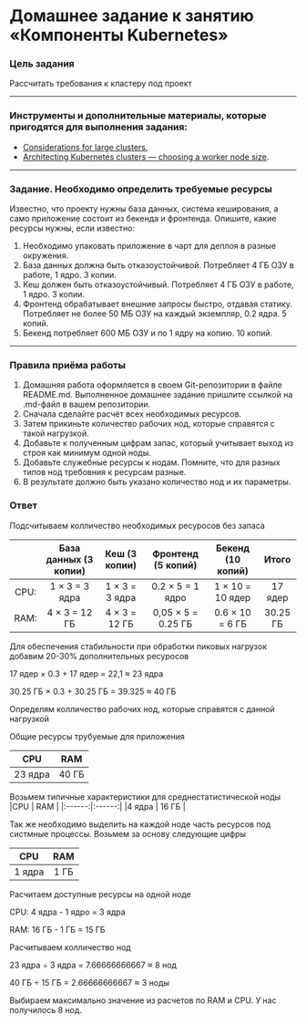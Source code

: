 # Домашнее задание к занятию «Компоненты Kubernetes»

### Цель задания

Рассчитать требования к кластеру под проект

------

### Инструменты и дополнительные материалы, которые пригодятся для выполнения задания:

- [Considerations for large clusters](https://kubernetes.io/docs/setup/best-practices/cluster-large/),
- [Architecting Kubernetes clusters — choosing a worker node size](https://learnk8s.io/kubernetes-node-size).

------

### Задание.  Необходимо определить требуемые ресурсы
Известно, что проекту нужны база данных, система кеширования, а само приложение состоит из бекенда и фронтенда. Опишите, какие ресурсы нужны, если известно:

1. Необходимо упаковать приложение в чарт для деплоя в разные окружения. 
2. База данных должна быть отказоустойчивой. Потребляет 4 ГБ ОЗУ в работе, 1 ядро. 3 копии. 
3. Кеш должен быть отказоустойчивый. Потребляет 4 ГБ ОЗУ в работе, 1 ядро. 3 копии. 
4. Фронтенд обрабатывает внешние запросы быстро, отдавая статику. Потребляет не более 50 МБ ОЗУ на каждый экземпляр, 0.2 ядра. 5 копий. 
5. Бекенд потребляет 600 МБ ОЗУ и по 1 ядру на копию. 10 копий.

----

### Правила приёма работы

1. Домашняя работа оформляется в своем Git-репозитории в файле README.md. Выполненное домашнее задание пришлите ссылкой на .md-файл в вашем репозитории.
2. Сначала сделайте расчёт всех необходимых ресурсов.
3. Затем прикиньте количество рабочих нод, которые справятся с такой нагрузкой.
4. Добавьте к полученным цифрам запас, который учитывает выход из строя как минимум одной ноды. 
5. Добавьте служебные ресурсы к нодам. Помните, что для разных типов нод требовния к ресурсам разные. 
6. В результате должно быть указано количество нод и их параметры.

### Ответ
Подсчитываем колличество необходимых ресуросов без запаса

|      |   База данных (3 копии)|  Кеш (3 копии) |Фронтенд (5 копий)  | Бекенд (10 копий)| Итого  |
|:----:|:----------------------:|:--------------:|:------------------:|:----------------:|:------:|
|CPU:  |       1 × 3 = 3 ядра   | 1 × 3 = 3 ядра | 0.2 × 5 = 1 ядро   | 1 × 10 = 10 ядер |17 ядер |
|RAM:  |       4 × 3 = 12 ГБ    | 4 × 3 = 12 ГБ  | 0,05 × 5 = 0.25 ГБ | 0.6 × 10 =  6 ГБ |30.25 ГБ| 

Для обеспечения стабильности при обработки пиковых нагрузок добавим 20-30%  дополнительных ресуросов

17 ядер × 0.3 + 17 ядер = 22,1 ≈ 23 ядра

30.25 ГБ × 0.3 + 30.25 ГБ = 39.325 ≈ 40 ГБ

Определям колличество рабочих нод, которые справятся с данной нагрузкой 

Общие ресурсы трубуемые для приложения

|CPU     | RAM    |
|:------:|:------:|
|23 ядра |  40 ГБ |

Возьмем  типичные характеристики для среднестатистической ноды
|CPU     | RAM    |
|:------:|:------:|
|4 ядра |  16 ГБ |

Так же необходимо выделить на каждой ноде часть ресурсов под систмные процессы. Возьмем за основу следующие цифры

|CPU     | RAM    |
|:------:|:------:|
|1 ядра |  1 ГБ |

Расчитаем доступные ресурсы на одной ноде

CPU: 4 ядра - 1 ядро = 3 ядра

RAM: 16 ГБ - 1 ГБ = 15 ГБ

Расчитываем колличество нод

23 ядра ÷ 3 ядра = 7.66666666667 ≈ 8 нод

40 ГБ ÷ 15 ГБ = 2.66666666667 ≈ 3 ноды

Выбираем максимально значение  из расчетов по RAM и CPU. У нас получилось 8 нод. 



